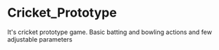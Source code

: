 # Cricket_Prototype
It's cricket prototype game. Basic batting and bowling actions and few adjustable parameters
